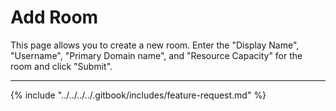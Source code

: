 # Add Room

This page allows you to create a new room. Enter the "Display Name", "Username", "Primary Domain name", and "Resource Capacity" for the room and click "Submit".

***

{% include "../../../../.gitbook/includes/feature-request.md" %}
